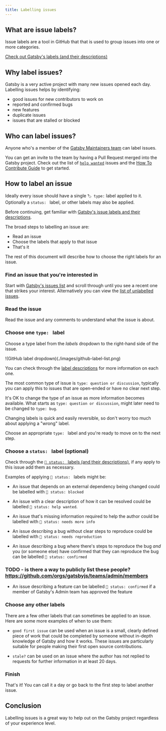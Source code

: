 ```yaml
---
title: Labelling issues
---
```


## What are issue labels?

Issue labels are a tool in GitHub that that is used to group issues into one or more categories.

[Check out Gatsby's labels (and their descriptions)](https://github.com/gatsbyjs/gatsby/issues/labels)


## Why label issues?

Gatsby is a very active project with many new issues opened each day. Labelling issues helps by identifying:

- good issues for new contributors to work on
- reported and confirmed bugs
- new features
- duplicate issues
- issues that are stalled or blocked

## Who can label issues?

Anyone who's a member of the [Gatsby Maintainers team](https://github.com/orgs/gatsbyjs/teams/maintainers) can label issues.

You can get an invite to the team by having a Pull Request merged into the Gatsby project. Check out the list of [`help wanted`](https://github.com/gatsbyjs/gatsby/labels/%F0%9F%93%8D%20status%3A%20help%20wanted) issues and the [How To Contribute Guide](/docs/how-to-contribute/) to get started.

## How to label an issue

Ideally every issue should have a single `🏷 type:` label applied to it. Optionally a `status: ` label, or other labels may also be applied.

Before continuing, get familiar with [Gatsby's issue labels and their descriptions](https://github.com/gatsbyjs/gatsby/issues/labels).

The broad steps to labelling an issue are:

- Read an issue
- Choose the labels that apply to that issue
- That's it

The rest of this document will describe how to choose the right labels for an issue.

### Find an issue that you're interested in

Start with [Gatsby's issues list](https://github.com/gatsbyjs/gatsby/issues) and scroll through until you see a recent one that strikes your interest. Alternatively you can view the [list of unlabelled issues](https://github.com/gatsbyjs/gatsby/issues?q=is%3Aopen+is%3Aissue+no%3Alabel).

### Read the issue

Read the issue and any comments to understand what the issue is about.

### Choose one `type: ` label

Choose a type label from the _labels_ dropdown to the right-hand side of the issue.

!(GitHub label dropdown)(./images/github-label-list.png)

You can check through the [label descriptions](https://github.com/gatsbyjs/gatsby/issues/labels) for more information on each one.

The most common type of issue is `type: question or discussion`, typically you can apply this to issues that are open-ended or have no clear next step.

It's OK to change the type of an issue as more information becomes available. What starts as `type: question or discussion`, might later need to be changed to `type: bug`.

Changing labels is quick and easily reversible, so don't worry too much about applying a "wrong" label.

Choose an appropriate `type: ` label and you're ready to move on to the next step.

### Choose a `status: ` label (optional)

Check through the [`📍 status: ` labels (and their descriptions)](https://github.com/gatsbyjs/gatsby/issues/labels), if any apply to this issue add them as necessary.

Examples of applying `📍 status: ` labels might be:

- An issue that depends on an external dependency being changed could be labelled with `📍 status: blocked`

- An issue with a clear description of how it can be resolved could be labelled `📍 status: help wanted`.

- An issue that's missing information required to help the author could be labelled with `📍 status: needs more info`

- An issue describing a bug without clear steps to reproduce could be labelled with `📍 status: needs reproduction`

- An issue describing a bug where there's steps to reproduce the bug _and_ you (or someone else) have confirmed that they can reproduce the bug can be labelled `📍 status: confirmed`

### TODO - is there a way to publicly list these people?  https://github.com/orgs/gatsbyjs/teams/admin/members
- An issue describing a feature can be labelled `📍 status: confirmed` if a member of Gatsby's Admin team has approved the feature

### Choose any other labels

There are a few other labels that can sometimes be applied to an issue. Here are some more examples of when to use them:

- `good first issue` can be used when an issue is a small, clearly defined piece of work that could be completed by someone without in-depth knowledge of Gatsby and how it works. These issues are particularly suitable for people making their first open source contributions.

- `stale?` can be used on an issue where the author has not replied to requests for further information in at least 20 days.

### Finish

That's it! You can call it a day or go back to the first step to label another issue.

## Conclusion

Labelling issues is a great way to help out on the Gatsby project regardless of your experience level.
